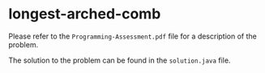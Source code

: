 # longest-arched-comb

Please refer to the `Programming-Assessment.pdf` file for a description of the problem.

The solution to the problem can be found in the `solution.java` file.
